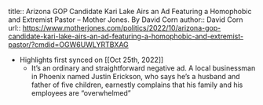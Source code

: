 title:: Arizona GOP Candidate Kari Lake Airs an Ad Featuring a Homophobic and Extremist Pastor – Mother Jones. By David Corn
author:: David Corn
url:: https://www.motherjones.com/politics/2022/10/arizona-gop-candidate-kari-lake-airs-an-ad-featuring-a-homophobic-and-extremist-pastor/?cmdid=OGW6UWLYRTBXAG

- Highlights first synced on [[Oct 25th, 2022]]
	- It’s an ordinary and straightforward negative ad. A local businessman in Phoenix named Justin Erickson, who says he’s a husband and father of five children, earnestly complains that his family and his employees are “overwhelmed”